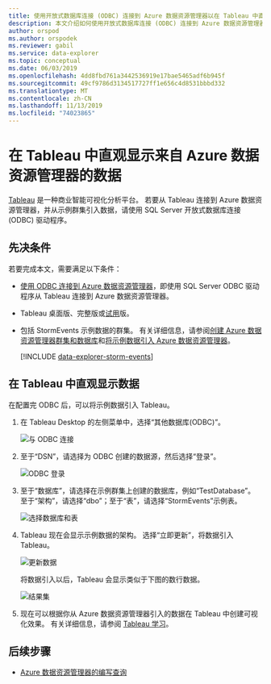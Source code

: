 ```yaml
---
title: 使用开放式数据库连接 (ODBC) 连接到 Azure 数据资源管理器以在 Tableau 中直观显示数据
description: 本文介绍如何使用开放式数据库连接 (ODBC) 连接到 Azure 数据资源管理器以在 Tableau 中直观显示数据。
author: orspod
ms.author: orspodek
ms.reviewer: gabil
ms.service: data-explorer
ms.topic: conceptual
ms.date: 06/03/2019
ms.openlocfilehash: 4dd8fbd761a3442536919e17bae5465adf6b945f
ms.sourcegitcommit: 49cf9786d3134517727ff1e656c4d8531bbbd332
ms.translationtype: MT
ms.contentlocale: zh-CN
ms.lasthandoff: 11/13/2019
ms.locfileid: "74023865"
---
```

# <a name="visualize-data-from-azure-data-explorer-in-tableau"></a>在 Tableau 中直观显示来自 Azure 数据资源管理器的数据

 [Tableau](https://www.tableau.com/) 是一种商业智能可视化分析平台。 若要从 Tableau 连接到 Azure 数据资源管理器，并从示例群集引入数据，请使用 SQL Server 开放式数据库连接 (ODBC) 驱动程序。 

## <a name="prerequisites"></a>先决条件

若要完成本文，需要满足以下条件：

* [使用 ODBC 连接到 Azure 数据资源管理器](connect-odbc.md)，即使用 SQL Server ODBC 驱动程序从 Tableau 连接到 Azure 数据资源管理器。 

* Tableau 桌面版、完整版或[试用](https://www.tableau.com/products/desktop/download)版。

* 包括 StormEvents 示例数据的群集。 有关详细信息，请参阅[创建 Azure 数据资源管理器群集和数据库](create-cluster-database-portal.md)和[将示例数据引入 Azure 数据资源管理器](ingest-sample-data.md)。

    [!INCLUDE [data-explorer-storm-events](../../includes/data-explorer-storm-events.md)]

## <a name="visualize-data-in-tableau"></a>在 Tableau 中直观显示数据 

在配置完 ODBC 后，可以将示例数据引入 Tableau。

1. 在 Tableau Desktop 的左侧菜单中，选择“其他数据库(ODBC)”。

    ![与 ODBC 连接](media/tableau/connect-odbc.png)

1. 至于“DSN”，请选择为 ODBC 创建的数据源，然后选择“登录”。

    ![ODBC 登录](media/tableau/odbc-sign-in.png)

1. 至于“数据库”，请选择在示例群集上创建的数据库，例如“TestDatabase”。 至于“架构”，请选择“dbo”；至于“表”，请选择“StormEvents”示例表。

    ![选择数据库和表](media/tableau/select-database-table.png)

1. Tableau 现在会显示示例数据的架构。 选择“立即更新”，将数据引入 Tableau。

    ![更新数据](media/tableau/update-data.png)

    将数据引入以后，Tableau 会显示类似于下图的数行数据。

    ![结果集](media/tableau/result-set.png)

1. 现在可以根据你从 Azure 数据资源管理器引入的数据在 Tableau 中创建可视化效果。 有关详细信息，请参阅 [Tableau 学习](https://www.tableau.com/learn)。

## <a name="next-steps"></a>后续步骤

* [Azure 数据资源管理器的编写查询](write-queries.md)